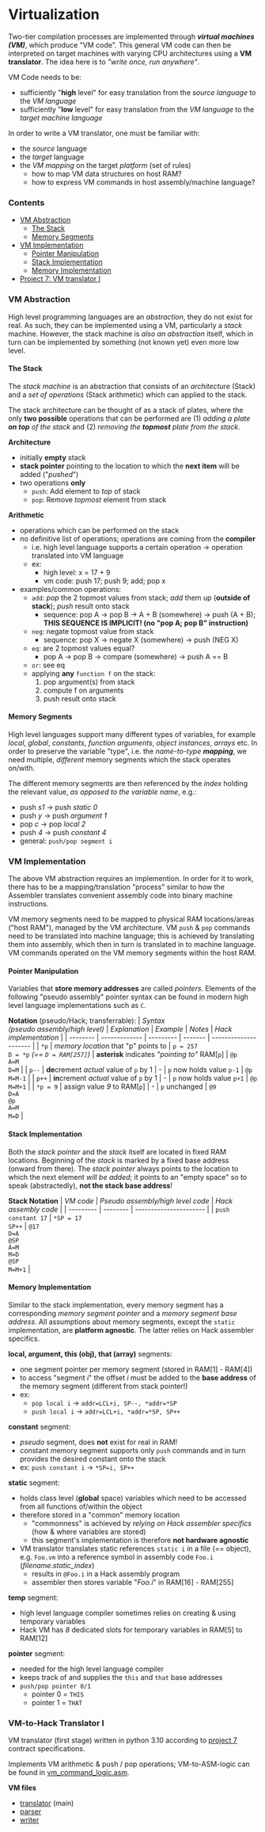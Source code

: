 # Virtualization
Two-tier compilation processes are implemented through ***virtual machines (VM)***, which produce "VM code". This general VM code can then be interpreted on target machines with varying CPU architectures using a **VM translator**. The idea here is to *"write once, run anywhere"*.

VM Code needs to be:
* sufficiently "**high** level" for easy translation from the *source language* to the *VM language*
* sufficiently "**low** level" for easy translation from the *VM language* to the *target machine language*

In order to write a VM translator, one must be familiar with:
* the *source* language
* the *target* language
* the *VM mapping* on the target *platform* (set of rules)
    * how to map VM data structures on host RAM?
    * how to express VM commands in host assembly/machine language?

### Contents
* [VM Abstraction](#vm-abstraction)
    * [The Stack](#the-stack)
    * [Memory Segments](#memory-segments)
* [VM Implementation](#vm-implementation)
    * [Pointer Manipulation](#pointer-manipulation)
    * [Stack Implementation](#stack-implementation)
    * [Memory Implementation](#memory-implementation)
* [Project 7: VM translator I](#vm-to-hack-translator-i)

### VM Abstraction
High level programming languages are an *abstraction*, they do not exist for real. As such, they can be implemented using a VM, particularly a *stack* machine. However, the stack machine is *also an abstraction* itself, which in turn can be implemented by something (not known yet) even more low level.

#### The Stack
The *stack machine* is an abstraction that consists of an *architecture* (Stack) and a *set of operations* (Stack arithmetic) which can applied to the stack.

The stack architecture can be thought of as a stack of plates, where the only **two possible** operations that can be performed are (1) *adding a plate **on top** of the stack* and (2) *removing the **topmost** plate from the stack*.

**Architecture**
- initially **empty** stack
- **stack pointer** pointing to the location to which the **next item** will be added ("*pushed*")
- two operations **only**
    - `push`: Add element to *top* of stack
    - `pop`: Remove *topmost* element from stack

**Arithmetic**
- operations which can be performed on the stack
- no definitive list of operations; operations are coming from the **compiler**
    - i.e. high level language supports a certain operation -> operation translated into VM language
    - ex:
        - high level: x = 17 + 9
        - vm code: push 17; push 9; add; pop x
- examples/common operations:
    - `add`: *pop* the 2 topmost values from stack; *add* them up (**outside of stack**); *push* result onto stack
        - sequence: pop A -> pop B -> A + B (somewhere) -> push (A + B); **THIS SEQUENCE IS IMPLICIT! (no "pop A; pop B" instruction)**
    - `neg`: negate topmost value from stack
        - sequence: pop X -> negate X (somewhere) -> push (NEG X)
    - `eq`: are 2 topmost values equal?
        - pop A -> pop B -> compare (somewhere) -> push A == B
    - `or`: see eq
    - applying **any** `function f` on the stack:
        1. pop argument(s) from stack
        2. compute f on arguments
        3. push result onto stack

#### Memory Segments
High level languages support many different types of variables, for example *local*, *global*, *constants*, *function arguments*, *object instances*, *arrays* etc. In order to preserve the variable "type", i.e. the *name-to-type **mapping***, we need multiple, *different* memory segments which the stack operates on/with.

The different memory segments are then referenced by the *index* holding the relevant value, *as opposed to the variable name*, e.g.:
- push *s1* -> push *static 0*
- push *y*  -> push *argument 1*
- pop *c*   -> pop *local 2*
- push *4*  -> push *constant 4*
- general: `push/pop segment i`

### VM Implementation
The above VM abstraction requires an implemention. In order for it to work, there has to be a mapping/translation "process" similar to how the Assembler translates convenient assembly code into binary machine instructions.

VM memory segments need to be mapped to physical RAM locations/areas ("host RAM"), managed by the VM architecture. VM `push` & `pop` commands need to be translated into machine language; this is achieved by translating them into assembly, which then in turn is translated in to machine language. VM commands operated on the VM memory segments within the host RAM.

#### Pointer Manipulation
Variables that **store memory addresses** are called *pointers*. Elements of the following "pseudo assembly" pointer syntax can be found in modern high level language implementations such as `C`.

**Notation** (pseudo/Hack; transferrable):
| *Syntax <br> (pseudo assembly/high level)* | *Explanation* | *Example* | *Notes* | *Hack implementation* |
| -------- | ------------- | --------- | ------- | --------------------- |
| `*p` | *memory location* that "p" points to | `p = 257` <br> `D = *p` *(== `D = RAM[257]`)* | **asterisk** indicates *"pointing to"* RAM[`p`] | `@p` <br>  `A=M` <br> `D=M` |
| `p--` | **de**crement *actual* value of `p` by 1 | - | `p` now holds value `p-1` | `@p` <br> `M=M-1` |
| `p++` | **in**crement *actual* value of `p` by 1 | - | `p` now holds value `p+1` | `@p` <br> `M=M+1` |
| `*p = 9` | assign value *9* to RAM[`p`] | - | `p` unchanged | `@9` <br> `D=A` <br> `@p` <br> `A=M` <br> `M=D` |

#### Stack Implementation
Both the *stack pointer* and the *stack* itself are located in fixed RAM locations. Beginning of the *stack* is marked by a fixed base address (onward from there). The *stack pointer* always points to the location to which the next element *will be added*; it points to an "empty space" so to speak (abstractedly), **not the stack base address**!

**Stack Notation**
| *VM code* | *Pseudo assembly/high level code* | *Hack assembly code* |
| --------- | -------- | ---------------------- |
| `push constant 17` | `*SP = 17` <br> `SP++` | `@17` <br> `D=A` <br> `@SP` <br> `A=M` <br> `M=D` <br> `@SP` <br> `M=M+1` |

#### Memory Implementation
Similar to the stack implementation, every memory segment has a corresponding *memory segment pointer* and a *memory segment base address*.
All assumptions about memory segments, except the `static` implementation, are **platform agnostic**. The latter relies on Hack assembler specifics.

**local, argument, this (obj), that (array)** segments:
- one segment pointer per memory segment (stored in RAM[1] - RAM[4])
- to access "segment *i*" the offset *i* must be added to the **base address** of the memory segment (different from stack pointer!)
- ex:
    - `pop local i`     -> `addr=LCL+i, SP--, *addr=*SP`
    - `push local i`    -> `addr=LCL+i, *addr=*SP, SP++`

**constant** segment:
- *pseudo* segment, does **not** exist for real in RAM!
- constant memory segment supports only `push` commands and in turn provides the desired constant onto the stack
- ex: `push constant i` -> `*SP=i, SP++`

**static** segment:
- holds class level (**global** space) variables which need to be accessed from all functions of/within the object
- therefore stored in a "common" memory location
    - "commonness" is achieved by *relying on Hack assembler specifics* (how & where variables are stored)
    - this segment's implementation is therefore **not hardware agnostic**
- VM translator translates static references `static i` in a file (== object), e.g. `Foo.vm` into a reference symbol in assembly code `Foo.i` (*filename.static_index*)
    - results in `@Foo.i` in a Hack assembly program
    - assembler then stores variable "*Foo.i*" in RAM[16] - RAM[255]

**temp** segment:
- high level language compiler sometimes relies on creating & using temporary variables
- Hack VM has *8* dedicated slots for temporary variables in RAM[5] to RAM[12]

**pointer** segment:
- needed for the high level language compiler
- keeps track of and supplies the `this` and `that` base addresses
- `push/pop pointer 0/1`
    - pointer 0 = `THIS`
    - pointer 1 = `THAT`

### VM-to-Hack Translator I
VM translator (first stage) written in python 3.10 according to [project 7](../projects/07/) contract specifications.

Implements VM arithmetic & push / pop operations; VM-to-ASM-logic can be found in [vm_command_logic.asm](../projects/07/vm_command_logic.asm).

**VM files**
* [translator](../projects/07/vm_translator.py) (main)
* [parser](../projects/07/vm_parser.py)
* [writer](../projects/07/vm_writer.py)
